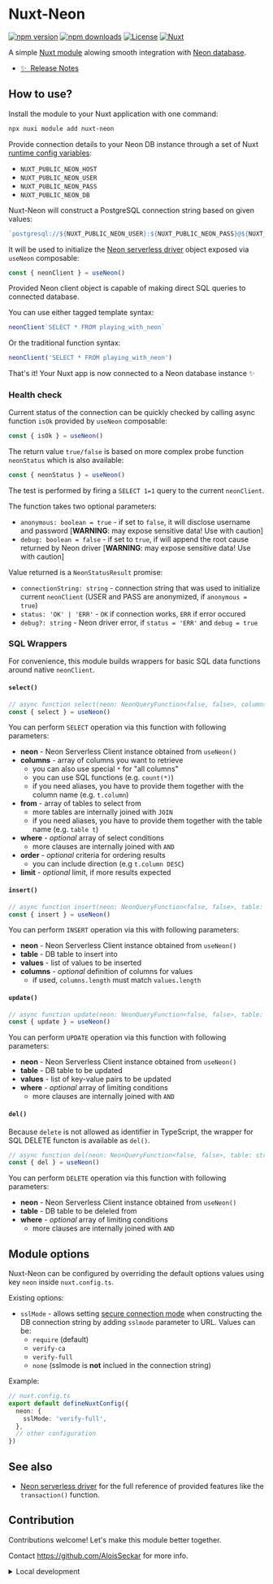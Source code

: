# Nuxt-Neon

[![npm version][npm-version-src]][npm-version-href]
[![npm downloads][npm-downloads-src]][npm-downloads-href]
[![License][license-src]][license-href]
[![Nuxt][nuxt-src]][nuxt-href]

A simple [Nuxt module](https://nuxt.com/modules) alowing smooth integration with [Neon database](https://neon.tech/).

- [✨ &nbsp;Release Notes](/CHANGELOG.md)

## How to use?

Install the module to your Nuxt application with one command:

```bash
npx nuxi module add nuxt-neon
```

Provide connection details to your Neon DB instance through a set of Nuxt [runtime config variables](https://nuxt.com/docs/guide/going-further/runtime-config#environment-variables):
- `NUXT_PUBLIC_NEON_HOST`
- `NUXT_PUBLIC_NEON_USER`
- `NUXT_PUBLIC_NEON_PASS`
- `NUXT_PUBLIC_NEON_DB`

Nuxt-Neon will construct a PostgreSQL connection string based on given values:

```ts
`postgresql://${NUXT_PUBLIC_NEON_USER}:${NUXT_PUBLIC_NEON_PASS}@${NUXT_PUBLIC_NEON_HOST}.neon.tech/${NUXT_PUBLIC_NEON_DB}`
```

It will be used to initialize the [Neon serverless driver](https://neon.tech/docs/serverless/serverless-driver) object exposed via `useNeon` composable:

```ts
const { neonClient } = useNeon()
```

Provided Neon client object is capable of making direct SQL queries to connected database.

You can use either tagged template syntax:

```ts
neonClient`SELECT * FROM playing_with_neon`
```

Or the traditional function syntax:

```ts
neonClient('SELECT * FROM playing_with_neon')
```

That's it! Your Nuxt app is now connected to a Neon database instance ✨

### Health check

Current status of the connection can be quickly checked by calling async function `isOk` provided by `useNeon` composable: 

```ts
const { isOk } = useNeon()
```

The return value `true/false` is based on more complex probe function `neonStatus` which is also available:

```ts
const { neonStatus } = useNeon()
```

The test is performed by firing a `SELECT 1=1` query to the current `neonClient`.

The function takes two optional parameters:
- `anonymous: boolean = true` - if set to `false`, it will disclose username and password [**WARNING**: may expose sensitive data! Use with caution]
- `debug: boolean = false` - if set to `true`, if will append the root cause returned by Neon driver [**WARNING**: may expose sensitive data! Use with caution]

Value returned is a `NeonStatusResult` promise:
- `connectionString: string` - connection string that was used to initialize current `neonClient` (USER and PASS are anonymized, if `anonymous = true`)
- `status: 'OK' | 'ERR'` - `OK` if connection works, `ERR` if error occured
- `debug?: string` - Neon driver error, if `status = 'ERR'` and `debug = true`

### SQL Wrappers

For convenience, this module builds wrappers for basic SQL data functions around native `neonClient`.

#### `select()`

```ts
// async function select(neon: NeonQueryFunction<false, false>, columns: string[], from: string[], where?: string[], order?: string, limit?: number)
const { select } = useNeon()
```

You can perform `SELECT` operation via this function with following parameters:
- **neon** - Neon Serverless Client instance obtained from `useNeon()`
- **columns** - array of columns you want to retrieve
  - you can also use special `*` for "all columns"
  - you can use SQL functions (e.g. `count(*)`) 
  - if you need aliases, you have to provide them together with the column name (e.g. `t.column`)
- **from** - array of tables to select from
  - more tables are internally joined with `JOIN`
  - if you need aliases, you have to provide them together with the table name (e.g. `table t`)
- **where** - _optional_ array of select conditions
  - more clauses are internally joined with `AND`
- **order** - _optional_ criteria for ordering results
  - you can include direction (e.g `t.column DESC`)
- **limit** - _optional_ limit, if more results expected

#### `insert()`

```ts
// async function insert(neon: NeonQueryFunction<false, false>, table: string, values: string[], columns?: string[])
const { insert } = useNeon()
```

You can perform `INSERT` operation via this with following parameters:
- **neon** - Neon Serverless Client instance obtained from `useNeon()`
- **table** - DB table to insert into
- **values** - list of values to be inserted
- **columns** - _optional_ definition of columns for values 
  - if used, `columns.length` must match `values.length`

#### `update()`

```ts
// async function update(neon: NeonQueryFunction<false, false>, table: string, values: Record<string, string>, where?: string[])
const { update } = useNeon()
```
You can perform `UPDATE` operation via this function with following parameters:
- **neon** - Neon Serverless Client instance obtained from `useNeon()`
- **table** - DB table to be updated
- **values** - list of key-value pairs to be updated
- **where** - _optional_ array of limiting conditions
  - more clauses are internally joined with `AND`

#### `del()`

Because `delete` is not allowed as identifier in TypeScript, the wrapper for SQL DELETE functon is available as `del()`.

```ts
// async function del(neon: NeonQueryFunction<false, false>, table: string, where?: string[])
const { del } = useNeon()
```
You can perform `DELETE` operation via this function with following parameters:
- **neon** - Neon Serverless Client instance obtained from `useNeon()`
- **table** - DB table to be deleled from
- **where** - _optional_ array of limiting conditions
  - more clauses are internally joined with `AND`

## Module options

Nuxt-Neon can be configured by overriding the default options values using key `neon` inside `nuxt.config.ts`.

Existing options:

- `sslMode` - allows setting [secure connection mode](https://neon.tech/docs/connect/connect-securely) when constructing the DB connection string by adding `sslmode` parameter to URL. Values can be:
  - `require` (default)
  - `verify-ca`
  - `verify-full`
  - `none` (sslmode is **not** inclued in the connection string)

Example:

```ts
// nuxt.config.ts
export default defineNuxtConfig({
  neon: {
    sslMode: 'verify-full',
  },
  // other configuration
})
```

## See also

- [Neon serverless driver](https://neon.tech/docs/serverless/serverless-driver) for the full reference of provided features like the `transaction()` function.

## Contribution

Contributions welcome! Let's make this module better together.

 Contact https://github.com/AloisSeckar for more info.

<details>
  <summary>Local development</summary>
  
  ```bash
  # Install dependencies
  npm install
  
  # Generate type stubs
  npm run dev:prepare
  
  # Develop with the playground
  npm run dev
  
  # Build the playground
  npm run dev:build
  
  # Run ESLint
  npm run lint
  
  # Run Vitest
  npm run test
  npm run test:watch
  
  # Release new version
  npm run release
  ```

</details>

<!-- Badges -->
[npm-version-src]: https://img.shields.io/npm/v/nuxt-neon/latest.svg?style=flat&colorA=020420&colorB=00DC82
[npm-version-href]: https://npmjs.com/package/nuxt-neon

[npm-downloads-src]: https://img.shields.io/npm/dm/nuxt-neon.svg?style=flat&colorA=020420&colorB=00DC82
[npm-downloads-href]: https://npmjs.com/package/nuxt-neon

[license-src]: https://img.shields.io/npm/l/nuxt-neon.svg?style=flat&colorA=020420&colorB=00DC82
[license-href]: https://github.com/AloisSeckar/nuxt-neon/blob/master/LICENSE

[nuxt-src]: https://img.shields.io/badge/Nuxt-020420?logo=nuxt.js
[nuxt-href]: https://nuxt.com
